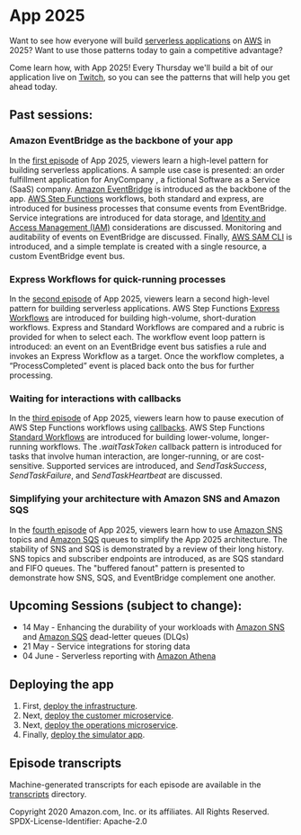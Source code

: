 # App 2025

Want to see how everyone will build [serverless applications][serverless] on [AWS][aws] in 2025? Want to use those patterns today to gain a competitive advantage?

Come learn how, with App 2025! Every Thursday we'll build a bit of our application live on [Twitch][twitch], so you can see the patterns that will help you get ahead today.

## Past sessions:

### Amazon EventBridge as the backbone of your app

In the [first episode][first-episode] of App 2025, viewers learn a high-level pattern for building serverless applications. A sample use case is presented: an order fulfillment application for AnyCompany , a fictional Software as a Service (SaaS) company. [Amazon EventBridge][eventbridge] is introduced as the backbone of the app. [AWS Step Functions][step-functions] workflows, both standard and express, are introduced for business processes that consume events from EventBridge. Service integrations are introduced for data storage, and [Identity and Access Management (IAM)][iam] considerations are discussed. Monitoring and auditability of events on EventBridge are discussed. Finally, [AWS SAM CLI][sam-cli] is introduced, and a simple template is created with a single resource, a custom EventBridge event bus.

### Express Workflows for quick-running processes

In the [second episode][second-episode] of App 2025, viewers learn a second high-level pattern for building serverless applications. AWS Step Functions [Express Workflows][express-workflows] are introduced for building high-volume, short-duration workflows. Express and Standard Workflows are compared and a rubric is provided for when to select each. The workflow event loop pattern is introduced: an event on an EventBridge event bus satisfies a rule and invokes an Express Workflow as a target. Once the workflow completes, a “ProcessCompleted” event is placed back onto the bus for further processing.

### Waiting for interactions with callbacks

In the [third episode][third-episode] of App 2025, viewers learn how to pause execution of AWS Step Functions workflows using [callbacks][callbacks]. AWS Step Functions [Standard Workflows][standard-workflows] are introduced for building lower-volume, longer-running workflows. The _.waitTaskToken_ callback pattern is introduced for tasks that involve human interaction, are longer-running, or are cost-sensitive. Supported services are introduced, and _SendTaskSuccess_, _SendTaskFailure_, and _SendTaskHeartbeat_ are discussed.

### Simplifying your architecture with Amazon SNS and Amazon SQS

In the [fourth episode][fourth-episode] of App 2025, viewers learn how to use [Amazon SNS][sns] topics and [Amazon SQS][sqs] queues to simplify the App 2025 architecture. The stability of SNS and SQS is demonstrated by a review of their long history. SNS topics and subscriber endpoints are introduced, as are SQS standard and FIFO queues. The "buffered fanout" pattern is presented to demonstrate how SNS, SQS, and EventBridge complement one another.

## Upcoming Sessions (subject to change):

* 14 May - Enhancing the durability of your workloads with [Amazon SNS][sns] and [Amazon SQS][sqs] dead-letter queues (DLQs)
* 21 May - Service integrations for storing data
* 04 June - Serverless reporting with [Amazon Athena][athena]

## Deploying the app

1. First, [deploy the infrastructure][deploy-infrastructure].
1. Next, [deploy the customer microservice][deploy-customer].
1. Next, [deploy the operations microservice][deploy-operations].
1. Finally, [deploy the simulator app][deploy-simulator].

## Episode transcripts

Machine-generated transcripts for each episode are available in the [transcripts](transcripts) directory.

Copyright 2020 Amazon.com, Inc. or its affiliates. All Rights Reserved.
SPDX-License-Identifier: Apache-2.0

[athena]: https://aws.amazon.com/athena/
[aws]: https://aws.amazon.com/
[callbacks]: https://docs.aws.amazon.com/step-functions/latest/dg/connect-to-resource.html#connect-wait-token
[eventbridge]: https://aws.amazon.com/eventbridge/
[express-workflows]: https://aws.amazon.com/about-aws/whats-new/2019/12/introducing-aws-step-functions-express-workflows/
[iam]: https://aws.amazon.com/iam/
[sam-cli]: https://github.com/awslabs/aws-sam-cli/
[serverless]: https://aws.amazon.com/serverless/
[sns]: https://aws.amazon.com/sns/
[sqs]: https://aws.amazon.com/sqs/
[standard-workflows]: https://docs.aws.amazon.com/step-functions/latest/dg/concepts-standard-vs-express.html
[step-functions]: https://aws.amazon.com/step-functions/
[twitch]: https://twitch.tv/robsutter/

[first-episode]: https://youtu.be/jYmZH7j_MXA?t=80
[second-episode]: https://youtu.be/pdc6oorQ3lE
[third-episode]: https://youtu.be/raFNW7KdehE
[fourth-episode]: https://youtu.be/krBKiABQJAk

[deploy-infrastructure]: infrastructure/
[deploy-customer]: customer/
[deploy-operations]: operations/
[deploy-simulator]: simulator/
